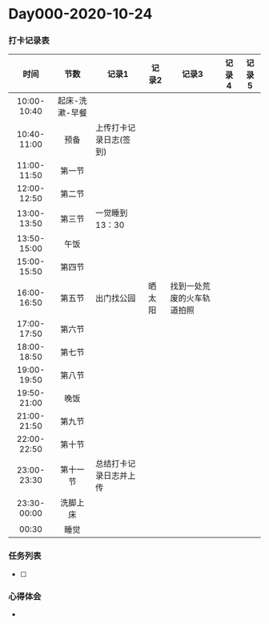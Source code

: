 # Day000-2020-10-24

### 打卡记录表

|    时间     |      节数      | 记录1                  | 记录2  | 记录3                      | 记录4 | 记录5 |
| :---------: | :------------: | ---------------------- | ------ | -------------------------- | ----- | ----- |
| 10:00-10:40 | 起床-洗漱-早餐 |                        |        |                            |       |       |
| 10:40-11:00 |      预备      | 上传打卡记录日志(签到) |        |                            |       |       |
| 11:00-11:50 |     第一节     |                        |        |                            |       |       |
| 12:00-12:50 |     第二节     |                        |        |                            |       |       |
| 13:00-13:50 |     第三节     | 一觉睡到13：30         |        |                            |       |       |
| 13:50-15:00 |      午饭      |                        |        |                            |       |       |
| 15:00-15:50 |     第四节     |                        |        |                            |       |       |
| 16:00-16:50 |     第五节     | 出门找公园             | 晒太阳 | 找到一处荒废的火车轨道拍照 |       |       |
| 17:00-17:50 |     第六节     |                        |        |                            |       |       |
| 18:00-18:50 |     第七节     |                        |        |                            |       |       |
| 19:00-19:50 |     第八节     |                        |        |                            |       |       |
| 19:50-21:00 |      晚饭      |                        |        |                            |       |       |
| 21:00-21:50 |     第九节     |                        |        |                            |       |       |
| 22:00-22:50 |     第十节     |                        |        |                            |       |       |
| 23:00-23:30 |    第十一节    | 总结打卡记录日志并上传 |        |                            |       |       |
| 23:30-00:00 |    洗脚上床    |                        |        |                            |       |       |
|    00:30    |      睡觉      |                        |        |                            |       |       |

### 任务列表

- [ ] 

### 心得体会

- 

